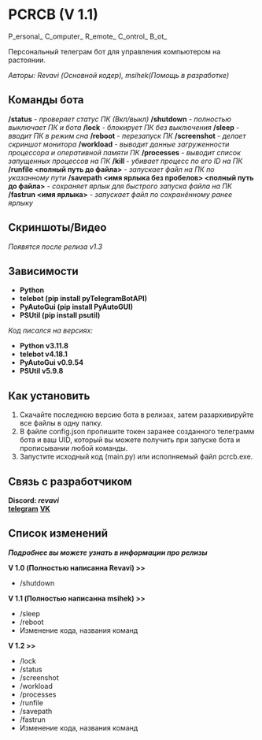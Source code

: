 # PCRCB (V 1.1)
P_ersonal_ C_omputer_ R_emote_ C_ontrol_ B_ot_

Персональный телеграм бот для управления компьютером на растоянии.

_Авторы: Revavi (Основной кодер), msihek(Помощь в разработке)_

## Команды бота

**/status** - *проверяет статус ПК (Вкл/выкл)*
**/shutdown** - *полностью выключает ПК и бота*
**/lock** - *блокирует ПК без выключения*
**/sleep** - *вводит ПК в режим сна*
**/reboot** - *перезапуск ПК*
**/screenshot** - *делает скриншот монитора*
**/workload** - *выводит данные загруженности процессора и оперативной памяти ПК*
**/processes** - *выводит список запущенных процессов на ПК*
**/kill <PID>** - *убивает процесс по его ID на ПК*
**/runfile <полный путь до файла>** - *запускает файл на ПК по указанному пути*
**/savepath <имя ярлыка без пробелов> <полный путь до файла>** - *сохраняет ярлык для быстрого запуска файла на ПК*
**/fastrun <имя ярлыка>** - *запускает файл по сохранённому ранее ярлыку*

## Скриншоты/Видео

*Появятся после релиза v1.3*

## Зависимости

  - **Python**
  - **telebot (pip install pyTelegramBotAPI)**
  - **PyAutoGui (pip install PyAutoGUI)**
  - **PSUtil (pip install psutil)**

  _Код писался на версиях:_
  - **Python v3.11.8**
  - **telebot v4.18.1**
  - **PyAutoGui v0.9.54**
  - **PSUtil v5.9.8**

## Как установить

  1. Скачайте последнюю версию бота в релизах, затем разархивируйте все файлы в одну папку.
  2. В файле config.json пропишите токен заранее созданного телеграмм бота и ваш UID, который вы можете получить при запуске бота и прописывании любой команды.
  3. Запустите исходный код (main.py) или исполняемый файл pcrcb.exe.

## Связь с разработчиком

**Discord: _revavi_**  
[**telegram**](https://t.me/CleanVeins)
[**VK**](https://vk.com/revavi)

## Список изменений
***Подробнее вы можете узнать в информации про релизы***

**V 1.0 (Полностью написанна Revavi) >>**
  - /shutdown

**V 1.1 (Полностью написанна msihek) >>**
  - /sleep
  - /reboot
  - Изменение кода, названия команд
 
**V 1.2 >>**
  - /lock
  - /status
  - /screenshot
  - /workload
  - /processes
  - /runfile
  - /savepath
  - /fastrun
  - Изменение кода, названия команд
